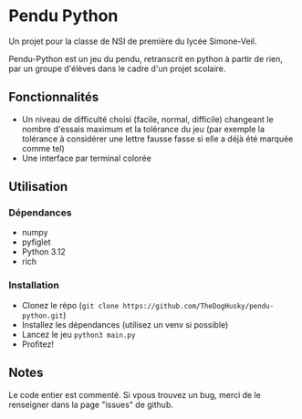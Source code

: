 # Pendu Python

Un projet pour la classe de NSI de première du lycée Simone-Veil.

Pendu-Python est un jeu du pendu, retranscrit en python à partir de rien, par un groupe d'élèves dans le cadre d'un projet scolaire.

## Fonctionnalités

- Un niveau de difficulté choisi (facile, normal, difficile) changeant le nombre d'essais maximum et la tolérance du jeu (par exemple la tolérance à considérer une lettre fausse fasse si elle a déjà été marquée comme tel)
- Une interface par terminal colorée

## Utilisation

### Dépendances

- numpy
- pyfiglet
- Python 3.12
- rich

### Installation

- Clonez le répo (`git clone https://github.com/TheDogHusky/pendu-python.git`)
- Installez les dépendances (utilisez un venv si possible)
- Lancez le jeu `python3 main.py`
- Profitez!

## Notes

Le code entier est commenté. Si vpous trouvez un bug, merci de le renseigner dans la page "issues" de github.